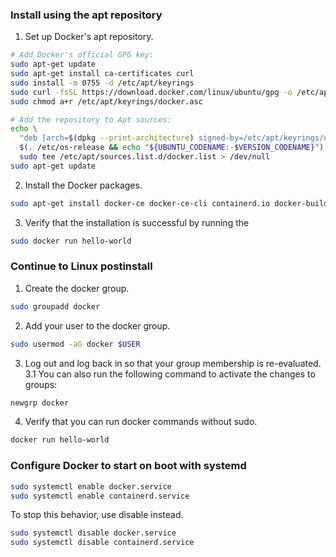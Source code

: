 ### Install using the apt repository  
1. Set up Docker's apt repository.
```bash
# Add Docker's official GPG key:
sudo apt-get update
sudo apt-get install ca-certificates curl
sudo install -m 0755 -d /etc/apt/keyrings
sudo curl -fsSL https://download.docker.com/linux/ubuntu/gpg -o /etc/apt/keyrings/docker.asc
sudo chmod a+r /etc/apt/keyrings/docker.asc

# Add the repository to Apt sources:
echo \
  "deb [arch=$(dpkg --print-architecture) signed-by=/etc/apt/keyrings/docker.asc] https://download.docker.com/linux/ubuntu \
  $(. /etc/os-release && echo "${UBUNTU_CODENAME:-$VERSION_CODENAME}") stable" | \
  sudo tee /etc/apt/sources.list.d/docker.list > /dev/null
sudo apt-get update
```
2. Install the Docker packages.
```bash
sudo apt-get install docker-ce docker-ce-cli containerd.io docker-buildx-plugin docker-compose-plugin
```
3. Verify that the installation is successful by running the
```bash
sudo docker run hello-world
```
### Continue to Linux postinstall  
1. Create the docker group.  
```bash
sudo groupadd docker
```
2. Add your user to the docker group.
```bash
sudo usermod -aG docker $USER
```
3. Log out and log back in so that your group membership is re-evaluated.  
3.1 You can also run the following command to activate the changes to groups:  
```bash
newgrp docker
```
4. Verify that you can run docker commands without sudo.
```bash
docker run hello-world
```
### Configure Docker to start on boot with systemd
```bash
sudo systemctl enable docker.service
sudo systemctl enable containerd.service
```
To stop this behavior, use disable instead.  
```bash
sudo systemctl disable docker.service
sudo systemctl disable containerd.service
```
